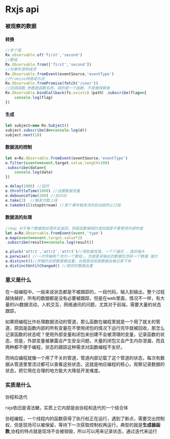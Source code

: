 # Rxjs api

### 被观察的数据

#### 转换

```javascript
//多个值
Rx.observable.of('first','second')
//数组
Rx.Observable.from(['first','second'])
//将事件源转成流
Rx.Observable.fromEvent(eventSource,'eventType')
//Promise转换成为流
Rx.Observable.fromPromise(fetch('/user'))
//回调函数,参数是函数名称，成的是一个函数，不是被观察者
Rx.Observable.bindCallback(fs.exists)（path）.subscribe(flag=>{
    console.log(flag)
})
```

#### 生成

```javascript
let subject=new Rx.Subject()
subject.subscribe(d=>console.log(d))
subject.next(10)
```

#### 数据流的控制

```javascript
let e=Rx.Observable.fromEvent(eventSource,'eventType')
e.filter(event=>event,target.value.length>100)
.subscribe(data=>{
    console.log(data)
})

e.delay(1000) //延时
e.throttleTime(1000) //设置数据流量
e.debounceTime(200) //去抖动
e.take(3)  //触发次数上线
e.takeUntil(stopStream) //某个事件触发流的启动就终止订阅
```

#### 数据流的处理

```javascript
//map 对于每个数据做处理并且返回，但是函数编程的准则就是不要更改外部的值
let a=Rx.Observable.fromEvent(event,'type')
a.map(event=>event.target.value*2)
.subscribe(result=>console.log(result))

a.pluck('attr1','attr2','attr3')//得到属性值，一个个遍历 ，真的强大
a.parwise() //一次传输两个流为一个数组，。也就是说输出的数据包含前一个数据 强大
a.distinct()//传输的全部数据被去重，也就是说前面数据会被记录下来
a.distinctUntilChanged() //相邻的数据去重
```

### 意义是什么

在一般编程中，一般来说状态都是不被跟踪的，一段代码，输入到输出，整个过程越快越好，所有的数据都是没有必要被跟踪，但是在web里面，情况不一样，有大量的i/o数据流动，人机交互，网络通讯的问题，尤其对于前端，需要大量的状态跟踪，

如果把编程比作处理数据流动的管道，那么函数在编程里就是一个用了就关的管道，原因是函数内部的所有变量在不使用闭包的情况下运行完毕就被回收，那怎么记录函数的状态呢？使用外部变量和闭包来创建不会被清理的变量，记录函数的状态，但是，外部变量被暴露会产生安全问题，大量的闭包又会产生内存泄漏，而且两种都不便于编程，状态的跟踪这种需求对函数编程不友好。

而响应编程就像一个用了不关的管道，管道内部记载了这个管道的状态，每次有数据从管道里里流过都可以查看这些状态，这就是响应编程的核心，观察记录数据的状态，把它用在合理的地方能大大降低开发难度。

### 实质是什么

协程和迭代

rxjs依旧是语法糖，实质上它内部是由协程和迭代的一个结合体

协程编程，一个线程内的函数获得了执行权正在运行，遇到了断点，需要交出控制权，但是现场可以被保留，等待下一次获取控制权再运行，典型的就是**生成器函数**,协程的特点就是现场不会被销毁，所以可以用来记录状态，通过迭代来运行